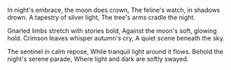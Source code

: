 In night's embrace, the moon does crown,
The feline's watch, in shadows drown.
A tapestry of silver light,
The tree's arms cradle the night.

Gnarled limbs stretch with stories bold,
Against the moon's soft, glowing hold.
Crimson leaves whisper autumn's cry,
A quiet scene beneath the sky.

The sentinel in calm repose,
While tranquil light around it flows.
Behold the night's serene parade,
Where light and dark are softly swayed.

